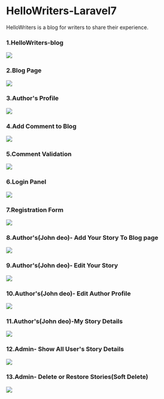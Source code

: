 # HelloWriters-Laravel7
HelloWriters is a blog for writers to share their experience.

### 1.HelloWriters-blog
![](screenshots/helloWriters-blog.png)

### 2.Blog Page
![](screenshots/blog.png)

### 3.Author's Profile
![](screenshots/author-profile.png)

### 4.Add Comment to Blog
![](screenshots/comment.png)

### 5.Comment Validation
![](screenshots/comment_validation.png)

### 6.Login Panel
![](screenshots/login.png)

### 7.Registration Form
![](screenshots/Registration.png)

### 8.Author's(John deo)- Add Your Story To Blog page
![](screenshots/addStory.png)

### 9.Author's(John deo)- Edit Your Story
![](screenshots/editStory.png)

### 10.Author's(John deo)- Edit Author Profile
![](screenshots/editProfile.png)

### 11.Author's(John deo)-My Story Details
![](screenshots/myStory.png)

### 12.Admin- Show All User's Story Details
![](screenshots/admin-showAllUser.png)

### 13.Admin- Delete or Restore Stories(Soft Delete)
![](screenshots/admin-deleted_stories.png)

